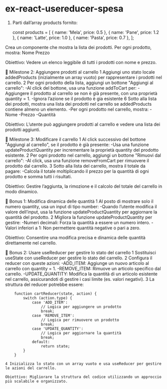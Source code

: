 # ex-react-usereducer-spesa

1. Parti dall’array products fornito:

    const products = [
        { name: 'Mela', price: 0.5 },
        { name: 'Pane', price: 1.2 },
        { name: 'Latte', price: 1.0 },
        { name: 'Pasta', price: 0.7 },
    ];




Crea un componente che mostra la lista dei prodotti.
Per ogni prodotto, mostra:
    Nome
    Prezzo

Obiettivo: Vedere un elenco leggibile di tutti i prodotti con nome e prezzo.




📌 Milestone 2: Aggiungere prodotti al carrello
    1 Aggiungi uno stato locale addedProducts (inizialmente un array vuoto) per rappresentare i prodotti nel carrello.
    2 Per ogni prodotto della lista, aggiungi un bottone "Aggiungi al carrello":
        -Al click del bottone, usa una funzione addToCart per:
            -Aggiungere il prodotto al carrello se non è già presente, con una proprietà quantity = 1.
            -Ignora l’azione se il prodotto è gia esistente
    6 Sotto alla lista dei prodotti, mostra una lista dei prodotti nel carrello se addedProducts contiene almeno un elemento.
        -Per ogni prodotto nel carrello, mostra:
            -Nome
            -Prezzo
            -Quantità

Obiettivo: L’utente può aggiungere prodotti al carrello e vedere una lista dei prodotti aggiunti.




📌 Milestone 3: Modificare il carrello
    1 Al click successivo del bottone "Aggiungi al carrello", se il prodotto è già presente:
        -Usa una funzione updateProductQuantity per incrementare la proprietà quantity del prodotto esistente.
    2 Per ogni prodotto nel carrello, aggiungi un bottone "Rimuovi dal carrello":
        -Al click, usa una funzione removeFromCart per rimuovere il prodotto dal carrello.
    3 Sotto alla lista del carrello, mostra il totale da pagare:
        -Calcola il totale moltiplicando il prezzo per la quantità di ogni prodotto e somma tutti i risultati.

Obiettivo: Gestire l’aggiunta, la rimozione e il calcolo del totale del carrello in modo dinamico.




🎯 Bonus 1: Modifica dinamica delle quantità
    1 Al posto di mostrare solo il numero quantity, usa un input di tipo number:
        -Quando l’utente modifica il valore dell’input, usa la funzione updateProductQuantity per aggiornare la quantità del prodotto.
    2 Migliora la funzione updateProductQuantity per gestire:
        -Numeri decimali: Forza la quantità a essere un numero intero.
        -Valori inferiori a 1: Non permettere quantità negative o pari a zero.

Obiettivo: Consentire una modifica precisa e dinamica delle quantità direttamente nel carrello.




🎯 Bonus 2: Usare useReducer per gestire lo stato del carrello
    1 Sostituisci useState con useReducer per gestire lo stato del carrello.
    2 Configura il reducer con queste azioni:
        -ADD_ITEM: Aggiunge un nuovo articolo al carrello con quantity = 1.
        -REMOVE_ITEM: Rimuove un articolo specifico dal carrello.
        -UPDATE_QUANTITY: Modifica la quantità di un articolo esistente nel carrello, assicurandoti di gestire i casi limite (es. valori negativi).
    3 La struttura del reducer potrebbe essere:

        function cartReducer(state, action) {
            switch (action.type) {
                case 'ADD_ITEM':
                    // Logica per aggiungere un prodotto
                    break;
                case 'REMOVE_ITEM':
                    // Logica per rimuovere un prodotto
                    break;
                case 'UPDATE_QUANTITY':
                    // Logica per aggiornare la quantità
                    break;
                default:
                    return state;
            }
        }

    4 Inizializza lo stato con un array vuoto e usa useReducer per gestire le azioni del carrello.

    Obiettivo: Migliorare la struttura del codice utilizzando un approccio più scalabile e organizzato.